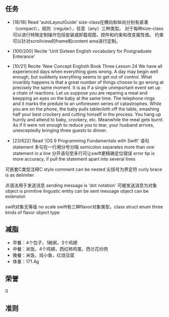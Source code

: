 
## 任务 ##
* [18/18] Read 'autoLayoutGuide'
size-class在横向和纵向分别有紧凑（compact），规则（regular），任意（any）三种类型。
对于每种size-class可以进行特殊定制操作包括安装或卸载视图，控件和约束和改变属性值。
约束可以针对scrollview的frame和content area进行定制。

* [100/200] Recite 'Unit Sixteen English vocabulary for Postgraduate Enterance'
* [10/21] Recite 'New Concept Englisth Book Three Lesson 24
We have all experienced days when everything goes wrong.
A day may begin well enough, but suddenly everything seems to get out of control.
What invaribly happens is that a great number of things choose to go wrong at precisely the same moment.
It is as if a single unimportant event set up a chain of reactions.
Let us suppose you are reparing a meal and keepping an eyes on the baby at the same time.
The telephone rings and it marks the predule to an unforeseen series of catastrophes.
While you are on the phone, the baby pulls tablecloth off the table, smashing half your best crockery and cutting himself in the process.
You hang up hurrily and attend to baby, crockery, etc. 
Meanwhile the meal gets burnt.
As if it were not enough to reduce you to tear, your husband arrives, unexceptedly bringing three guests to dinner.
* [23/622] Read 'iOS 9 Programming Fundamentals with Swift'
语句 statement
多句在一行用分号分隔 semicolon separates more than one statement in a line
分开语句至多行可让swift更精确定位错误 error tip is more accuracy, if pull the statement apart into several lines

可嵌套C类型注释C style comment can be nested
尖括号为界定符 curly brace is as delimiter

点语法用于发送消息 sending message is 'dot notation'
可被发送消息为对象 object is primitive lingustic entity can be sent message
object can be extension

swift对象无等级 no scale
swift有三种flavor对象类型，class struct enum three kinds of flavor object type

## 减脂 ##
* 早餐：4个包子，1碗粥，3个鸡翅
* 中餐：米饭，4个鸡翅，西红柿鸡蛋，西兰花炒肉
* 晚餐：米饭，炖小鱼，红烧豆腐
* 体重：171.4g

## 荣誉 ##
0

## 准则 ##
